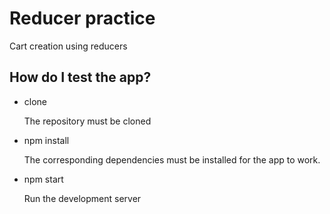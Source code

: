 # Reducer practice

Cart creation using reducers

## How do I test the app?

- clone

    The repository must be cloned

- npm install

    The corresponding dependencies must be installed for the app to work.
- npm start

    Run the development server
